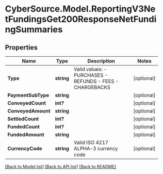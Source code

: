 # CyberSource.Model.ReportingV3NetFundingsGet200ResponseNetFundingSummaries
## Properties

Name | Type | Description | Notes
------------ | ------------- | ------------- | -------------
**Type** | **string** | Valid values: - PURCHASES - REFUNDS - FEES - CHARGEBACKS  | [optional] 
**PaymentSubType** | **string** |  | [optional] 
**ConveyedCount** | **int?** |  | [optional] 
**ConveyedAmount** | **string** |  | [optional] 
**SettledCount** | **int?** |  | [optional] 
**FundedCount** | **int?** |  | [optional] 
**FundedAmount** | **string** |  | [optional] 
**CurrencyCode** | **string** | Valid ISO 4217 ALPHA-3 currency code | [optional] 

[[Back to Model list]](../README.md#documentation-for-models) [[Back to API list]](../README.md#documentation-for-api-endpoints) [[Back to README]](../README.md)

